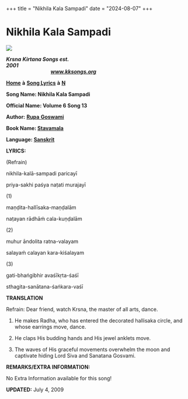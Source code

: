 +++
title = "Nikhila Kala Sampadi"
date = "2024-08-07"
+++

# Nikhila Kala Sampadi
**[![](http://kksongs.org/image_files/image002.jpg)](http://kksongs.org/)**

**_Krsna_** **_Kirtana Songs est. 2001_**                                                                                                                                                      **_www.kksongs.org_**

**[Home](http://kksongs.org/)** **à** **[Song Lyrics](http://kksongs.org/lyrics.html)** **à** **[N](http://kksongs.org/songs/song_n.html)**

**Song Name: Nikhila Kala Sampadi**

**Official Name: Volume 6 Song 13**

**Author:** [**Rupa** **Goswami**](http://kksongs.org/authors/list/rupa.html)

**Book Name: [Stavamala](http://kksongs.org/authors/stavamala.html)**

**Language: [Sanskrit](http://kksongs.org/language/list/sanskrit.html)**

**LYRICS:**

(Refrain)

nikhila-kalā-sampadi paricayī

priya-sakhi paśya naṭati murajayī

(1)

maṇḍita-hallīsaka-maṇḍalām

naṭayan rādhāḿ cala-kuṇḍalām

(2)

muhur āndolita ratna-valayam

salayaḿ calayan kara-kiśalayam

(3)

gati-bhańgibhir avaśīkṛta-śaśī

sthagita-sanātana-śańkara-vaśī

**TRANSLATION**

Refrain: Dear friend, watch Krsna, the master of all arts, dance.

1) He makes Radha, who has entered the decorated hallisaka circle, and whose earrings move, dance.

2) He claps His budding hands and His jewel anklets move.

3) The waves of His graceful movements overwhelm the moon and captivate hiding Lord Siva and Sanatana Gosvami.

**REMARKS/EXTRA INFORMATION:**

No Extra Information available for this song!

**UPDATED:** July 4, 2009